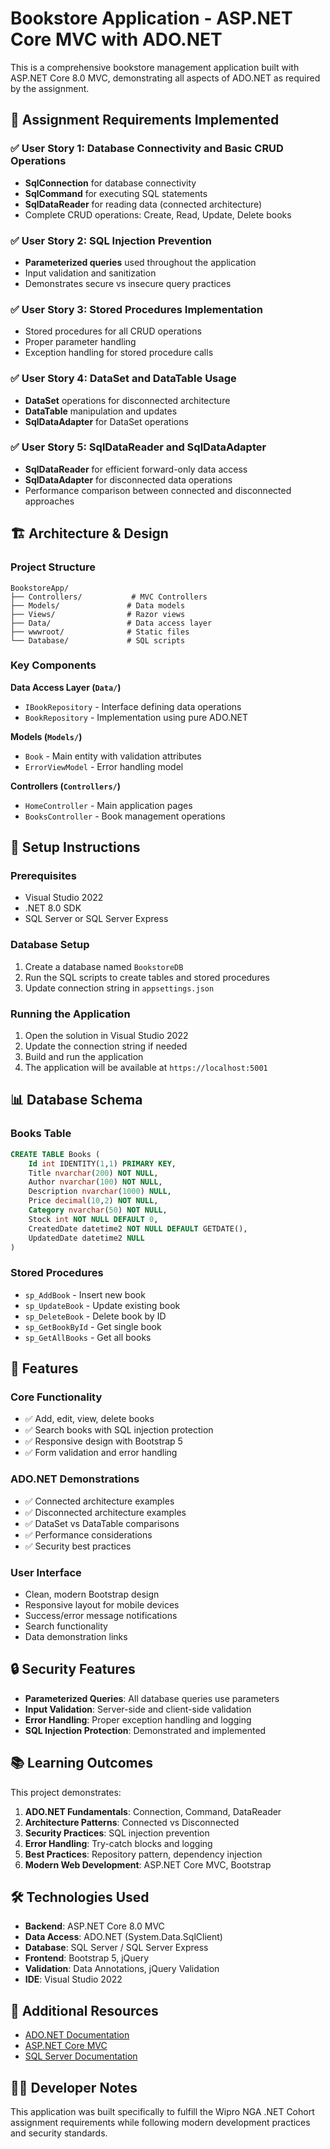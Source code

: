 # Bookstore Application - ASP.NET Core MVC with ADO.NET

This is a comprehensive bookstore management application built with ASP.NET Core 8.0 MVC, demonstrating all aspects of ADO.NET as required by the assignment.

## 🎯 Assignment Requirements Implemented

### ✅ User Story 1: Database Connectivity and Basic CRUD Operations
- **SqlConnection** for database connectivity
- **SqlCommand** for executing SQL statements  
- **SqlDataReader** for reading data (connected architecture)
- Complete CRUD operations: Create, Read, Update, Delete books

### ✅ User Story 2: SQL Injection Prevention
- **Parameterized queries** used throughout the application
- Input validation and sanitization
- Demonstrates secure vs insecure query practices

### ✅ User Story 3: Stored Procedures Implementation
- Stored procedures for all CRUD operations
- Proper parameter handling
- Exception handling for stored procedure calls

### ✅ User Story 4: DataSet and DataTable Usage
- **DataSet** operations for disconnected architecture
- **DataTable** manipulation and updates
- **SqlDataAdapter** for DataSet operations

### ✅ User Story 5: SqlDataReader and SqlDataAdapter
- **SqlDataReader** for efficient forward-only data access
- **SqlDataAdapter** for disconnected data operations
- Performance comparison between connected and disconnected approaches

## 🏗️ Architecture & Design

### Project Structure
```
BookstoreApp/
├── Controllers/           # MVC Controllers
├── Models/               # Data models
├── Views/                # Razor views
├── Data/                 # Data access layer
├── wwwroot/              # Static files
└── Database/             # SQL scripts
```

### Key Components

**Data Access Layer (`Data/`)**
- `IBookRepository` - Interface defining data operations
- `BookRepository` - Implementation using pure ADO.NET

**Models (`Models/`)**
- `Book` - Main entity with validation attributes
- `ErrorViewModel` - Error handling model

**Controllers (`Controllers/`)**
- `HomeController` - Main application pages
- `BooksController` - Book management operations

## 🔧 Setup Instructions

### Prerequisites
- Visual Studio 2022
- .NET 8.0 SDK
- SQL Server or SQL Server Express

### Database Setup
1. Create a database named `BookstoreDB`
2. Run the SQL scripts to create tables and stored procedures
3. Update connection string in `appsettings.json`

### Running the Application
1. Open the solution in Visual Studio 2022
2. Update the connection string if needed
3. Build and run the application
4. The application will be available at `https://localhost:5001`

## 📊 Database Schema

### Books Table
```sql
CREATE TABLE Books (
    Id int IDENTITY(1,1) PRIMARY KEY,
    Title nvarchar(200) NOT NULL,
    Author nvarchar(100) NOT NULL,
    Description nvarchar(1000) NULL,
    Price decimal(10,2) NOT NULL,
    Category nvarchar(50) NOT NULL,
    Stock int NOT NULL DEFAULT 0,
    CreatedDate datetime2 NOT NULL DEFAULT GETDATE(),
    UpdatedDate datetime2 NULL
)
```

### Stored Procedures
- `sp_AddBook` - Insert new book
- `sp_UpdateBook` - Update existing book  
- `sp_DeleteBook` - Delete book by ID
- `sp_GetBookById` - Get single book
- `sp_GetAllBooks` - Get all books

## 🚀 Features

### Core Functionality
- ✅ Add, edit, view, delete books
- ✅ Search books with SQL injection protection
- ✅ Responsive design with Bootstrap 5
- ✅ Form validation and error handling

### ADO.NET Demonstrations
- ✅ Connected architecture examples
- ✅ Disconnected architecture examples  
- ✅ DataSet vs DataTable comparisons
- ✅ Performance considerations
- ✅ Security best practices

### User Interface
- Clean, modern Bootstrap design
- Responsive layout for mobile devices
- Success/error message notifications
- Search functionality
- Data demonstration links

## 🔒 Security Features

- **Parameterized Queries**: All database queries use parameters
- **Input Validation**: Server-side and client-side validation
- **Error Handling**: Proper exception handling and logging
- **SQL Injection Protection**: Demonstrated and implemented

## 📚 Learning Outcomes

This project demonstrates:
1. **ADO.NET Fundamentals**: Connection, Command, DataReader
2. **Architecture Patterns**: Connected vs Disconnected
3. **Security Practices**: SQL injection prevention
4. **Error Handling**: Try-catch blocks and logging
5. **Best Practices**: Repository pattern, dependency injection
6. **Modern Web Development**: ASP.NET Core MVC, Bootstrap

## 🛠️ Technologies Used

- **Backend**: ASP.NET Core 8.0 MVC
- **Data Access**: ADO.NET (System.Data.SqlClient)
- **Database**: SQL Server / SQL Server Express
- **Frontend**: Bootstrap 5, jQuery
- **Validation**: Data Annotations, jQuery Validation
- **IDE**: Visual Studio 2022

## 📖 Additional Resources

- [ADO.NET Documentation](https://docs.microsoft.com/en-us/dotnet/framework/data/adonet/)
- [ASP.NET Core MVC](https://docs.microsoft.com/en-us/aspnet/core/mvc/)
- [SQL Server Documentation](https://docs.microsoft.com/en-us/sql/sql-server/)

## 👨‍💻 Developer Notes

This application was built specifically to fulfill the Wipro NGA .NET Cohort assignment requirements while following modern development practices and security standards.
